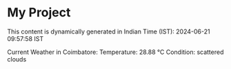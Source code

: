 # My Project

This content is dynamically generated in Indian Time (IST): 2024-06-21 09:57:58 IST


Current Weather in Coimbatore:
Temperature: 28.88 °C
Condition: scattered clouds
